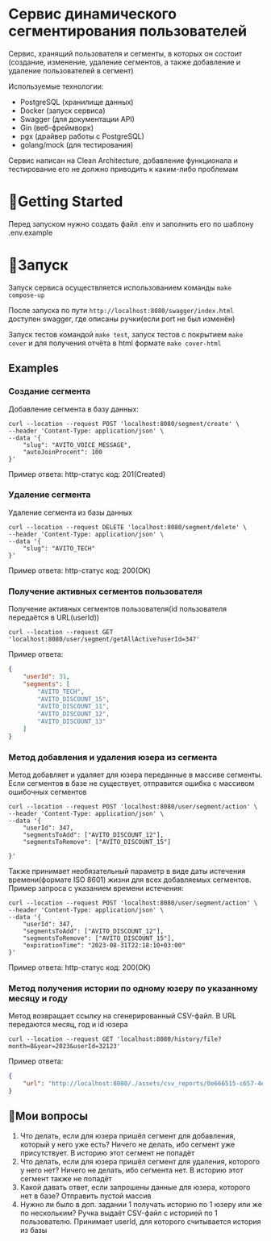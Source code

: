# Сервис динамического сегментирования пользователей

Сервис, хранящий пользователя и сегменты, в которых он состоит (создание, изменение, удаление сегментов, а также добавление и удаление пользователей в сегмент)

Используемые технологии:
- PostgreSQL (хранилище данных)
- Docker (запуск сервиса)
- Swagger (для документации API)
- Gin (веб-фреймворк)
- pgx (драйвер работы с PostgreSQL)
- golang/mock (для тестирования)

Сервис написан на Clean Architecture, добавление функционала и тестирование его не должно приводить к каким-либо проблемам

# 🔧Getting Started
Перед запуском нужно создать файл .env и заполнить его по шаблону .env.example

# 🚀Запуск 

Запуск сервиса осуществляется использованием команды `make compose-up`

После запуска по пути `http://localhost:8080/swagger/index.html` доступен swagger, где описаны ручки(если port не был изменён)

Запуск тестов командой `make test`, запуск тестов с покрытием `make cover` и для получения отчёта в html формате `make cover-html` 

## Examples

### Создание сегмента

Добавление сегмента в базу данных:

```curl
curl --location --request POST 'localhost:8080/segment/create' \
--header 'Content-Type: application/json' \
--data '{
    "slug": "AVITO_VOICE_MESSAGE",
    "autoJoinProcent": 100
}'
```

Пример ответа: http-статус код: 201(Created)

### Удаление сегмента

Удаление сегмента из базы данных

```curl
curl --location --request DELETE 'localhost:8080/segment/delete' \
--header 'Content-Type: application/json' \
--data '{
    "slug": "AVITO_TECH"
}'
```
Пример ответа: http-статус код: 200(OK)

### Получение активных сегментов пользователя

Получение активных сегментов пользователя(id пользователя передаётся в URL(userId))

```curl
curl --location --request GET 'localhost:8080/user/segment/getAllActive?userId=347'
```

Пример ответа:
```json
{
    "userId": 31,
    "segments": [
        "AVITO_TECH",
        "AVITO_DISCOUNT_15",
        "AVITO_DISCOUNT_11",
        "AVITO_DISCOUNT_12",
        "AVITO_DISCOUNT_13"
    ]
}
```

### Метод добавления и удаления юзера из сегмента

Метод добавляет и удаляет для юзера переданные в массиве сегменты. Если сегментов в базе не существует, отправится ошибка с массивом ошибочных сегментов
```curl
curl --location --request POST 'localhost:8080/user/segment/action' \
--header 'Content-Type: application/json' \
--data '{
    "userId": 347,
    "segmentsToAdd": ["AVITO_DISCOUNT_12"],
    "segmentsToRemove": ["AVITO_DISCOUNT_15"]
    
}'
```

Также принимает необязательный параметр в виде даты истечения времени(формате ISO 8601) жизни для всех добавляемых сегментов.
Пример запроса с указанием времени истечения:
```curl
curl --location --request POST 'localhost:8080/user/segment/action' \
--header 'Content-Type: application/json' \
--data '{
    "userId": 347,
    "segmentsToAdd": ["AVITO_DISCOUNT_12"],
    "segmentsToRemove": ["AVITO_DISCOUNT_15"],
    "expirationTime": "2023-08-31T22:18:10+03:00"
}'
```

Пример ответа: http-статус код: 200(OK)

### Метод получения истории по одному юзеру по указанному месяцу и году

Метод возвращает ссылку на сгенерированный CSV-файл. В URL передаются месяц, год и id юзера
```curl
curl --location --request GET 'localhost:8080/history/file?month=8&year=2023&userId=32123'
```

Пример ответа: 
```json
{
    "url": "http://localhost:8080/./assets/csv_reports/0e666515-c657-4e49-b195-431c682563f7.csv"
}
```

## 🤔Мои вопросы 
1. Что делать, если для юзера пришёл сегмент для добавления, который у него уже есть?
   Ничего не делать, ибо сегмент уже присутствует. В историю этот сегмент не попадёт
2. Что делать, если для юзера пришёл сегмент для удаления, которого у него нет?
   Ничего не делать, ибо сегмента нет. В историю этот сегмент также не попадёт
3. Какой давать ответ, если запрошены данные для юзера, которого нет в базе?
    Отправить пустой массив
4. Нужно ли было в доп. задании 1 получать историю по 1 юзеру или же по нескольким?
    Ручка выдаёт CSV-файл с историей по 1 пользователю. Принимает userId, для которого считывается история из базы